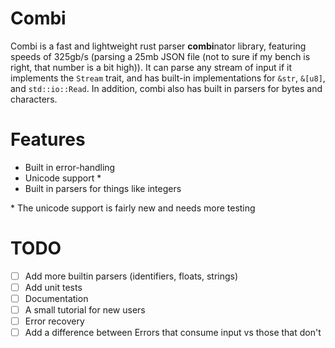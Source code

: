 # Combi
Combi is a fast and lightweight rust parser **combi**nator library, featuring speeds of
325gb/s (parsing a 25mb JSON file (not to sure if my bench is right, that number is a bit high)). It can parse any stream of input if it implements the
`Stream` trait, and has built-in implementations for `&str`, `&[u8]`, and `std::io::Read`. 
In addition, combi also has built in parsers for bytes and characters.

# Features
- Built in error-handling
- Unicode support *
- Built in parsers for things like integers

\* The unicode support is fairly new and needs more testing

# TODO
- [ ] Add more builtin parsers (identifiers, floats, strings)
- [ ] Add unit tests
- [ ] Documentation
- [ ] A small tutorial for new users
- [ ] Error recovery
- [ ] Add a difference between Errors that consume input vs those that don't

